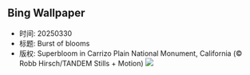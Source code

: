 ## Bing Wallpaper
- 时间: 20250330
- 标题: Burst of blooms
- 版权: Superbloom in Carrizo Plain National Monument, California (© Robb Hirsch/TANDEM Stills + Motion)
![](https://cn.bing.com/th?id=OHR.CarrizoBloom_EN-US2504669059_UHD.jpg&rf=LaDigue_UHD.jpg&pid=hp&w=3840&h=2160&rs=1&c=4)
